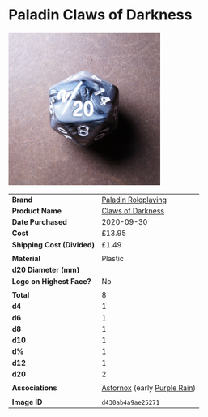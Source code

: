 # Paladin Claws of Darkness

<img src="https://raw.githubusercontent.com/jesskelsall/astarus-images/main/dice/d430ab4a9ae25271.jpg" height="300" />

|||
| --- | --- |
| **Brand** | [Paladin Roleplaying](https://paladinroleplaying.com/) |
| **Product Name** | [Claws of Darkness](https://paladinroleplaying.com/collections/bicolor-peal-dice-sets/products/grey-and-black-dice) |
| **Date Purchased** | 2020-09-30 |
| **Cost** | £13.95 |
| **Shipping Cost (Divided)** | £1.49 |
||
| **Material** | Plastic |
| **d20 Diameter (mm)** | |
| **Logo on Highest Face?** | No |
||
| **Total** | 8 |
| **d4** | 1 |
| **d6** | 1 |
| **d8** | 1 |
| **d10** | 1 |
| **d%** | 1 |
| **d12** | 1 |
| **d20** | 2 |
||
| **Associations** | [Astornox](../organisations/astornox/astornox.md) (early [Purple Rain](../campaigns/C1-purple-rain.md)) |
||
| **Image ID** | `d430ab4a9ae25271` |
